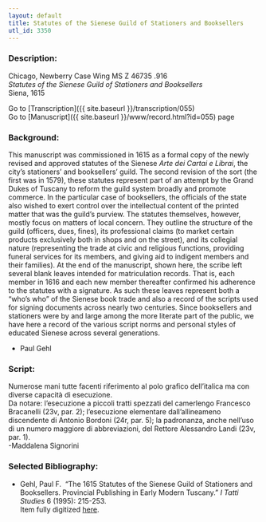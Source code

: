 ```yaml
---
layout: default
title: Statutes of the Sienese Guild of Stationers and Booksellers
utl_id: 3350
---
```


###  Description:

Chicago, Newberry Case Wing MS Z 46735 .916<br>
_Statutes of the Sienese Guild of Stationers and Booksellers_<br>
Siena, 1615

Go to [Transcription]({{ site.baseurl }}/transcription/055)<br>
Go to [Manuscript]({{ site.baseurl }}/www/record.html?id=055) page 

###  Background:

This manuscript was commissioned in 1615 as a formal copy of the newly revised and approved statutes of the Sienese _Arte dei Cartai e Librai_, the city’s stationers’ and booksellers’ guild. The second revision of the sort (the first was in 1579), these statutes represent part of an attempt by the Grand Dukes of Tuscany to reform the guild system broadly and promote commerce. In the particular case of booksellers, the officials of the state also wished to exert control over the intellectual content of the printed matter that was the guild’s purview. The statutes themselves, however, mostly focus on matters of local concern. They outline the structure of the guild (officers, dues, fines), its professional claims (to market certain products exclusively both in shops and on the street), and its collegial nature (representing the trade at civic and religious functions, providing funeral services for its members, and giving aid to indigent members and their families). At the end of the manuscript, shown here, the scribe left several blank leaves intended for matriculation records. That is, each member in 1616 and each new member thereafter confirmed his adherence to the statutes with a signature. As such these leaves represent both a “who’s who” of the Sienese book trade and also a record of the scripts used for signing documents across nearly two centuries. Since booksellers and stationers were by and large among the more literate part of the public, we have here a record of the various script norms and personal styles of educated Sienese across several generations.
-  Paul Gehl

###  Script:

Numerose mani tutte facenti riferimento al polo grafico dell’italica ma con diverse capacità di esecuzione.<br>
Da notare: l’esecuzione a piccoli tratti spezzati del camerlengo Francesco Bracanelli (23v, par. 2); l’esecuzione elementare dall’allineameno discendente di Antonio Bordoni (24r, par. 5); la padronanza, anche nell’uso di un numero maggiore di abbreviazioni, del Rettore Alessandro Landi (23v, par. 1).<br>
-Maddalena Signorini

###  Selected Bibliography:
-  Gehl, Paul F.  “The 1615 Statutes of the Sienese Guild of Stationers and Booksellers. Provincial Publishing in Early Modern Tuscany.” _I Tatti Studies_ 6 (1995): 215-253.<br>
Item fully digitized [here](http://digcoll.newberry.org/#/item/ia-wing_ms_z46735_916).

